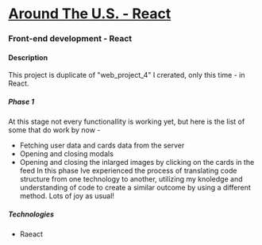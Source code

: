 # [Around The U.S. - React](https://rivershertz.github.io/around-react/)
### Front-end development - React

#### Description
This project is duplicate of "web_project_4" I crerated, only this time - in React.
##### Phase 1
At this stage not every functionallity is working yet, but here is the list of some that do work by now -
* Fetching user data and cards data from the server
* Opening and closing modals
* Opening and closing the inlarged images by clicking on the cards in the feed
In this phase Ive experienced the process of translating code structure from one technology to another, utilizing my knoledge and understanding of code to create a similar outcome by using a different method.
Lots of joy as usual!

##### Technologies
* Raeact